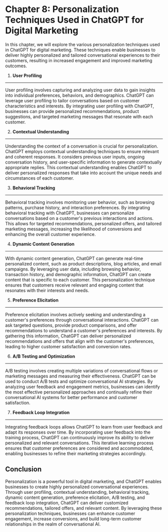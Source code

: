 Chapter 8: Personalization Techniques Used in ChatGPT for Digital Marketing
===========================================================================

In this chapter, we will explore the various personalization techniques used in ChatGPT for digital marketing. These techniques enable businesses to deliver highly personalized and tailored conversational experiences to their customers, resulting in increased engagement and improved marketing outcomes.

1. **User Profiling**
---------------------

User profiling involves capturing and analyzing user data to gain insights into individual preferences, behaviors, and demographics. ChatGPT can leverage user profiling to tailor conversations based on customer characteristics and interests. By integrating user profiling with ChatGPT, businesses can provide personalized recommendations, product suggestions, and targeted marketing messages that resonate with each customer.

2. **Contextual Understanding**
-------------------------------

Understanding the context of a conversation is crucial for personalization. ChatGPT employs contextual understanding techniques to ensure relevant and coherent responses. It considers previous user inputs, ongoing conversation history, and user-specific information to generate contextually appropriate replies. This contextual understanding enables ChatGPT to deliver personalized responses that take into account the unique needs and circumstances of each customer.

3. **Behavioral Tracking**
--------------------------

Behavioral tracking involves monitoring user behavior, such as browsing patterns, purchase history, and interaction preferences. By integrating behavioral tracking with ChatGPT, businesses can personalize conversations based on a customer's previous interactions and actions. This allows for targeted recommendations, personalized offers, and tailored marketing messages, increasing the likelihood of conversions and enhancing the overall customer experience.

4. **Dynamic Content Generation**
---------------------------------

With dynamic content generation, ChatGPT can generate real-time personalized content, such as product descriptions, blog articles, and email campaigns. By leveraging user data, including browsing behavior, transaction history, and demographic information, ChatGPT can create content that is specific to each customer. This personalization technique ensures that customers receive relevant and engaging content that resonates with their interests and needs.

5. **Preference Elicitation**
-----------------------------

Preference elicitation involves actively seeking and understanding a customer's preferences through conversational interactions. ChatGPT can ask targeted questions, provide product comparisons, and offer recommendations to understand a customer's preferences and interests. By gathering this information, ChatGPT can deliver personalized recommendations and offers that align with the customer's preferences, leading to higher customer satisfaction and conversion rates.

6. **A/B Testing and Optimization**
-----------------------------------

A/B testing involves creating multiple variations of conversational flows or marketing messages and measuring their effectiveness. ChatGPT can be used to conduct A/B tests and optimize conversational AI strategies. By analyzing user feedback and engagement metrics, businesses can identify the most effective personalized approaches and continually refine their conversational AI systems for better performance and customer satisfaction.

7. **Feedback Loop Integration**
--------------------------------

Integrating feedback loops allows ChatGPT to learn from user feedback and adapt its responses over time. By incorporating user feedback into the training process, ChatGPT can continuously improve its ability to deliver personalized and relevant conversations. This iterative learning process ensures that customer preferences are considered and accommodated, enabling businesses to refine their marketing strategies accordingly.

Conclusion
----------

Personalization is a powerful tool in digital marketing, and ChatGPT enables businesses to create highly personalized conversational experiences. Through user profiling, contextual understanding, behavioral tracking, dynamic content generation, preference elicitation, A/B testing, and feedback loop integration, ChatGPT can deliver customized recommendations, tailored offers, and relevant content. By leveraging these personalization techniques, businesses can enhance customer engagement, increase conversions, and build long-term customer relationships in the realm of conversational AI.
